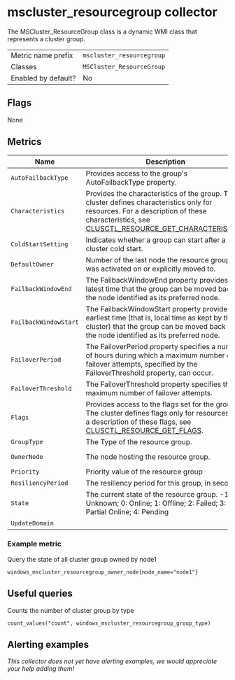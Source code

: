 # mscluster_resourcegroup collector

The MSCluster_ResourceGroup class is a dynamic WMI class that represents a cluster group.

|||
-|-
Metric name prefix  | `mscluster_resourcegroup`
Classes             | `MSCluster_ResourceGroup`
Enabled by default? | No

## Flags

None

## Metrics

<!-- BEGIN auto-generated metrics table -->
Name | Description | Type | Labels
-----|-------------|------|-------
`AutoFailbackType` | Provides access to the group's AutoFailbackType property. | gauge | `name`
`Characteristics` | Provides the characteristics of the group. The cluster defines characteristics only for resources. For a description of these characteristics, see [CLUSCTL_RESOURCE_GET_CHARACTERISTICS](https://docs.microsoft.com/en-us/previous-versions/windows/desktop/mscs/clusctl-resource-get-characteristics). | gauge | `name`
`ColdStartSetting` | Indicates whether a group can start after a cluster cold start. | gauge | `name`
`DefaultOwner` | Number of the last node the resource group was activated on or explicitly moved to. | gauge | `name`
`FailbackWindowEnd` | The FailbackWindowEnd property provides the latest time that the group can be moved back to the node identified as its preferred node. | gauge | `name`
`FailbackWindowStart` | The FailbackWindowStart property provides the earliest time (that is, local time as kept by the cluster) that the group can be moved back to the node identified as its preferred node. | gauge | `name`
`FailoverPeriod` | The FailoverPeriod property specifies a number of hours during which a maximum number of failover attempts, specified by the FailoverThreshold property, can occur. | gauge | `name`
`FailoverThreshold` | The FailoverThreshold property specifies the maximum number of failover attempts. | gauge | `name`
`Flags` | Provides access to the flags set for the group. The cluster defines flags only for resources. For a description of these flags, see [CLUSCTL_RESOURCE_GET_FLAGS](https://docs.microsoft.com/en-us/previous-versions/windows/desktop/mscs/clusctl-resource-get-flags). | gauge | `name`
`GroupType` | The Type of the resource group. | gauge | `name`
`OwnerNode` | The node hosting the resource group. | gauge | `node_name`, `name`
`Priority` | Priority value of the resource group | gauge | `name`
`ResiliencyPeriod` | The resiliency period for this group, in seconds. | gauge | `name`
`State` | The current state of the resource group. -1: Unknown; 0: Online; 1: Offline; 2: Failed; 3: Partial Online; 4: Pending | gauge | `name`
`UpdateDomain` | | gauge | `name`
<!-- END auto-generated metrics table -->

### Example metric
Query the state of all cluster group owned by node1
```
windows_mscluster_resourcegroup_owner_node{node_name="node1"}
```

## Useful queries
Counts the number of cluster group by type
```
count_values("count", windows_mscluster_resourcegroup_group_type)
```

## Alerting examples
_This collector does not yet have alerting examples, we would appreciate your help adding them!_
